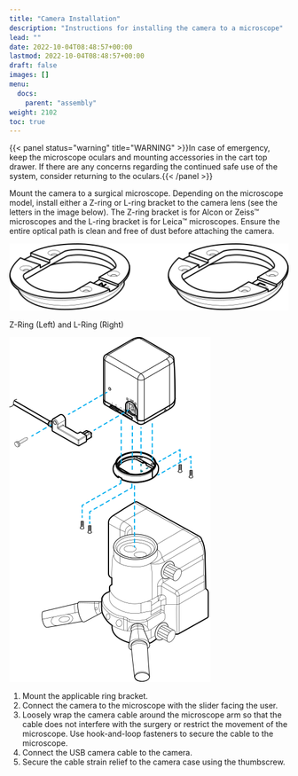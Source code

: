 ```yaml
---
title: "Camera Installation"
description: "Instructions for installing the camera to a microscope"
lead: ""
date: 2022-10-04T08:48:57+00:00
lastmod: 2022-10-04T08:48:57+00:00
draft: false
images: []
menu:
  docs:
    parent: "assembly"
weight: 2102
toc: true
---
```


{{< panel status="warning" title="WARNING" >}}In case of emergency, keep the microscope oculars and mounting accessories in the cart top drawer. If there are any concerns regarding the continued safe use of the system, consider returning to the oculars.{{< /panel >}}

Mount the camera to a surgical microscope. Depending on the microscope model, install either a Z-ring or L-ring bracket to the camera lens (see the letters in the image below). The Z-ring bracket is for Alcon or Zeiss&trade; microscopes and the L-ring bracket is for Leica&trade; microscopes. Ensure the entire optical path is clean and free of dust before attaching the camera.

![Z-Ring and L-Rings](camera_mounting_rings.svg)

<figurecaption>Z-Ring (Left) and L-Ring (Right)</figurecaption>

![Camera Installation](camera_installation.svg)

1. Mount the applicable ring bracket.
2. Connect the camera to the microscope with the slider facing the user.
3. Loosely wrap the camera cable around the microscope arm so that the cable does not interfere with the surgery or restrict the movement of the microscope. Use hook-and-loop fasteners to secure the cable to the microscope.
4. Connect the USB camera cable to the camera.
5. Secure the cable strain relief to the camera case using the thumbscrew.
